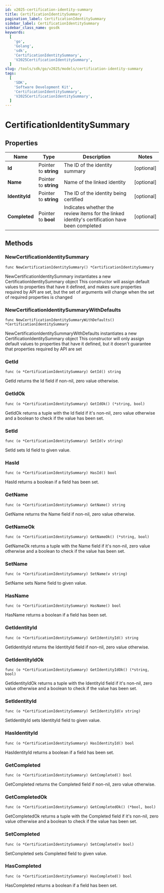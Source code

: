 ```yaml
---
id: v2025-certification-identity-summary
title: CertificationIdentitySummary
pagination_label: CertificationIdentitySummary
sidebar_label: CertificationIdentitySummary
sidebar_class_name: gosdk
keywords:
  [
    'go',
    'Golang',
    'sdk',
    'CertificationIdentitySummary',
    'V2025CertificationIdentitySummary',
  ]
slug: /tools/sdk/go/v2025/models/certification-identity-summary
tags:
  [
    'SDK',
    'Software Development Kit',
    'CertificationIdentitySummary',
    'V2025CertificationIdentitySummary',
  ]
---
```


# CertificationIdentitySummary

## Properties

| Name | Type | Description | Notes |
| --- | --- | --- | --- |
| **Id** | Pointer to **string** | The ID of the identity summary | [optional] |
| **Name** | Pointer to **string** | Name of the linked identity | [optional] |
| **IdentityId** | Pointer to **string** | The ID of the identity being certified | [optional] |
| **Completed** | Pointer to **bool** | Indicates whether the review items for the linked identity's certification have been completed | [optional] |

## Methods

### NewCertificationIdentitySummary

`func NewCertificationIdentitySummary() *CertificationIdentitySummary`

NewCertificationIdentitySummary instantiates a new CertificationIdentitySummary object This constructor will assign default values to properties that have it defined, and makes sure properties required by API are set, but the set of arguments will change when the set of required properties is changed

### NewCertificationIdentitySummaryWithDefaults

`func NewCertificationIdentitySummaryWithDefaults() *CertificationIdentitySummary`

NewCertificationIdentitySummaryWithDefaults instantiates a new CertificationIdentitySummary object This constructor will only assign default values to properties that have it defined, but it doesn't guarantee that properties required by API are set

### GetId

`func (o *CertificationIdentitySummary) GetId() string`

GetId returns the Id field if non-nil, zero value otherwise.

### GetIdOk

`func (o *CertificationIdentitySummary) GetIdOk() (*string, bool)`

GetIdOk returns a tuple with the Id field if it's non-nil, zero value otherwise and a boolean to check if the value has been set.

### SetId

`func (o *CertificationIdentitySummary) SetId(v string)`

SetId sets Id field to given value.

### HasId

`func (o *CertificationIdentitySummary) HasId() bool`

HasId returns a boolean if a field has been set.

### GetName

`func (o *CertificationIdentitySummary) GetName() string`

GetName returns the Name field if non-nil, zero value otherwise.

### GetNameOk

`func (o *CertificationIdentitySummary) GetNameOk() (*string, bool)`

GetNameOk returns a tuple with the Name field if it's non-nil, zero value otherwise and a boolean to check if the value has been set.

### SetName

`func (o *CertificationIdentitySummary) SetName(v string)`

SetName sets Name field to given value.

### HasName

`func (o *CertificationIdentitySummary) HasName() bool`

HasName returns a boolean if a field has been set.

### GetIdentityId

`func (o *CertificationIdentitySummary) GetIdentityId() string`

GetIdentityId returns the IdentityId field if non-nil, zero value otherwise.

### GetIdentityIdOk

`func (o *CertificationIdentitySummary) GetIdentityIdOk() (*string, bool)`

GetIdentityIdOk returns a tuple with the IdentityId field if it's non-nil, zero value otherwise and a boolean to check if the value has been set.

### SetIdentityId

`func (o *CertificationIdentitySummary) SetIdentityId(v string)`

SetIdentityId sets IdentityId field to given value.

### HasIdentityId

`func (o *CertificationIdentitySummary) HasIdentityId() bool`

HasIdentityId returns a boolean if a field has been set.

### GetCompleted

`func (o *CertificationIdentitySummary) GetCompleted() bool`

GetCompleted returns the Completed field if non-nil, zero value otherwise.

### GetCompletedOk

`func (o *CertificationIdentitySummary) GetCompletedOk() (*bool, bool)`

GetCompletedOk returns a tuple with the Completed field if it's non-nil, zero value otherwise and a boolean to check if the value has been set.

### SetCompleted

`func (o *CertificationIdentitySummary) SetCompleted(v bool)`

SetCompleted sets Completed field to given value.

### HasCompleted

`func (o *CertificationIdentitySummary) HasCompleted() bool`

HasCompleted returns a boolean if a field has been set.
